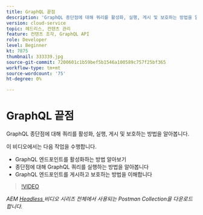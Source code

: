 ```yaml
---
title: GraphQL 끝점
description: 'GraphQL 종단점에 대해 쿼리를 활성화, 실행, 게시 및 보호하는 방법을 알아봅니다. '
version: cloud-service
topic: 헤드리스, 컨텐츠 관리
feature: 컨텐츠 조각, GraphQL API
role: Developer
level: Beginner
kt: 7875
thumbnail: 333339.jpg
source-git-commit: 7200601c1b59bef5b1546a100589c757f25bf365
workflow-type: tm+mt
source-wordcount: '75'
ht-degree: 0%

---
```



# GraphQL 끝점

GraphQL 종단점에 대해 쿼리를 활성화, 실행, 게시 및 보호하는 방법을 알아봅니다.

이 비디오에서는 다음 작업을 수행합니다.

+ GraphQL 엔드포인트를 활성화하는 방법 알아보기
+ 종단점에 대해 GraphQL 쿼리를 실행하는 방법을 알아봅니다
+ GraphQL 엔드포인트를 게시하고 보호하는 방법을 이해합니다

>[!VIDEO](https://video.tv.adobe.com/v/333339/?quality=12&learn=on)

_AEM  [Headless ](./assets/aem-headless-video-series.postman_collection.json) 비디오 시리즈 전체에서 사용되는 Postman Collection을 다운로드합니다._
